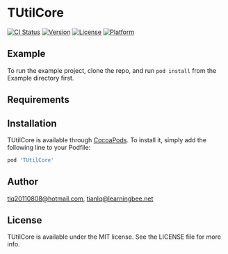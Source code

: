 # TUtilCore

[![CI Status](https://img.shields.io/travis/tlq20110808@hotmail.com/TUtilCore.svg?style=flat)](https://travis-ci.org/tlq20110808@hotmail.com/TUtilCore)
[![Version](https://img.shields.io/cocoapods/v/TUtilCore.svg?style=flat)](https://cocoapods.org/pods/TUtilCore)
[![License](https://img.shields.io/cocoapods/l/TUtilCore.svg?style=flat)](https://cocoapods.org/pods/TUtilCore)
[![Platform](https://img.shields.io/cocoapods/p/TUtilCore.svg?style=flat)](https://cocoapods.org/pods/TUtilCore)

## Example

To run the example project, clone the repo, and run `pod install` from the Example directory first.

## Requirements

## Installation

TUtilCore is available through [CocoaPods](https://cocoapods.org). To install
it, simply add the following line to your Podfile:

```ruby
pod 'TUtilCore'
```

## Author

tlq20110808@hotmail.com, tianlq@learningbee.net

## License

TUtilCore is available under the MIT license. See the LICENSE file for more info.
